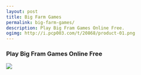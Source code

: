 ```yaml
---
layout: post
title: Big Farm Games
permalink: big-farm-games/
description: Play Big Fram Games Online Free.
ogimg: http://i.pcp003.com/t/20868/product-01.png
---
```

<div class="jumbotron">
 <h3>Play Big Fram Games Online Free</h3>
  <a href="http://mmtrkpy.com/mt/y254335474w233t224q2u234/">
<img src="http://mmtrkpy.com/im/y254335474w233t224q2u234/">
</a> 
  </center>
</div>


